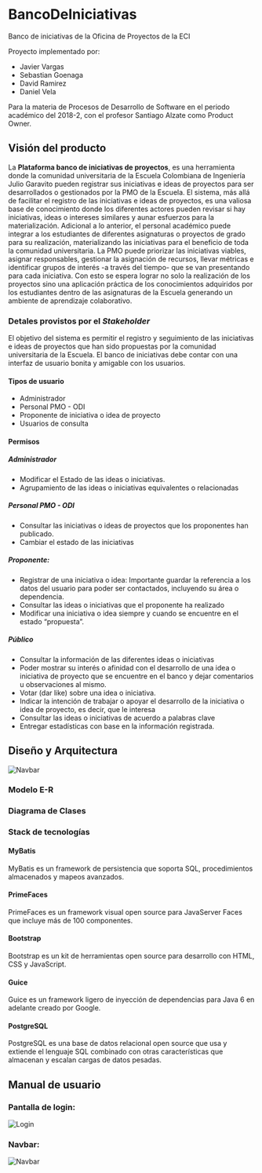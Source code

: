 


# BancoDeIniciativas
Banco de iniciativas de la Oficina de Proyectos de la ECI

Proyecto implementado por:

 - Javier Vargas
 - Sebastian Goenaga
 - David Ramirez
 - Daniel Vela

Para la materia de Procesos de Desarrollo de Software en el periodo académico del 2018-2, con el profesor Santiago Alzate como Product Owner.

## Visión del producto

La **Plataforma banco de iniciativas de proyectos**, es una herramienta donde la comunidad universitaria de la Escuela Colombiana de Ingeniería Julio Garavito pueden registrar sus iniciativas e ideas de proyectos para ser desarrollados o gestionados por la PMO de la Escuela. El sistema, más allá de facilitar el registro de las iniciativas e ideas de proyectos, es una valiosa base de conocimiento donde los diferentes actores pueden revisar si hay iniciativas, ideas o intereses similares y aunar esfuerzos para la materialización. Adicional a lo anterior, el personal académico puede integrar a los estudiantes de diferentes asignaturas o proyectos de grado para su realización, materializando las iniciativas para el beneficio de toda la comunidad universitaria. La PMO puede priorizar las iniciativas viables, asignar responsables, gestionar la asignación de recursos, llevar métricas e identificar grupos de interés -a través del tiempo- que se van presentando para cada iniciativa. Con esto se espera lograr no solo la realización de los proyectos sino una aplicación práctica de los conocimientos adquiridos por los estudiantes dentro de las asignaturas de la Escuela generando un ambiente de aprendizaje colaborativo.

### Detales provistos por el _Stakeholder_

El objetivo del sistema es permitir el registro y seguimiento de las iniciativas e ideas de proyectos que han sido propuestas por la comunidad universitaria de la Escuela. El banco de iniciativas debe contar con una interfaz de usuario bonita y amigable con los usuarios.

#### Tipos de usuario

* Administrador
* Personal PMO - ODI
* Proponente de iniciativa o idea de proyecto
* Usuarios de consulta

#### Permisos

##### Administrador

* Modificar el Estado de las ideas o iniciativas.
* Agrupamiento de las ideas o iniciativas equivalentes o relacionadas

##### Personal PMO - ODI

* Consultar las iniciativas o ideas de proyectos que los proponentes han publicado.
* Cambiar el estado de las iniciativas

##### Proponente:

* Registrar de una iniciativa o idea: Importante guardar la referencia a los datos del usuario para poder ser contactados, incluyendo su área o dependencia.
* Consultar las ideas o iniciativas que el proponente ha realizado
* Modificar una iniciativa o idea siempre y cuando se encuentre en el estado “propuesta”.

##### Público

* Consultar la información de las diferentes ideas o iniciativas 
* Poder mostrar su interés o afinidad con el desarrollo de una idea o iniciativa de proyecto que se encuentre en el banco y dejar comentarios u observaciones al mismo. 
* Votar (dar like) sobre una idea o iniciativa.
* Indicar la intención de trabajar o apoyar el desarrollo de la iniciativa o idea de proyecto, es decir, que le interesa
* Consultar las ideas o iniciativas de acuerdo a palabras clave
* Entregar estadísticas con base en la información registrada.

##  Diseño y Arquitectura

![Navbar](navbar.jpeg)

### Modelo E-R

### Diagrama de Clases

### Stack de tecnologías

#### MyBatis

MyBatis es un framework de persistencia que soporta SQL, procedimientos almacenados y mapeos avanzados. 

#### PrimeFaces

PrimeFaces es un framework visual open source para JavaServer Faces que incluye más de 100 componentes.

#### Bootstrap

Bootstrap es un kit de herramientas open source para desarrollo con HTML, CSS y JavaScript.

#### Guice

Guice es un framework ligero de inyección de dependencias para Java 6 en adelante creado por Google.

#### PostgreSQL

PostgreSQL es una base de datos relacional open source que usa y extiende el lenguaje SQL combinado con otras características que almacenan y escalan cargas de datos pesadas.


##  Manual de usuario

### Pantalla de login:

![Login](login.png)

### Navbar:

![Navbar](navbar.jpeg)

